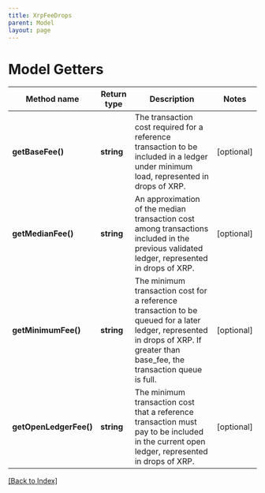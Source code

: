 ```yaml
---
title: XrpFeeDrops
parent: Model
layout: page
---
```


# Model Getters

Method name | Return type | Description | Notes
------------ | ------------- | ------------- | -------------
**getBaseFee()** | **string** | The transaction cost required for a reference transaction to be included in a ledger under minimum load, represented in drops of XRP. | [optional]
**getMedianFee()** | **string** | An approximation of the median transaction cost among transactions included in the previous validated ledger, represented in drops of XRP. | [optional]
**getMinimumFee()** | **string** | The minimum transaction cost for a reference transaction to be queued for a later ledger, represented in drops of XRP. If greater than base_fee, the transaction queue is full. | [optional]
**getOpenLedgerFee()** | **string** | The minimum transaction cost that a reference transaction must pay to be included in the current open ledger, represented in drops of XRP. | [optional]

[[Back to Index]](../index.md)

